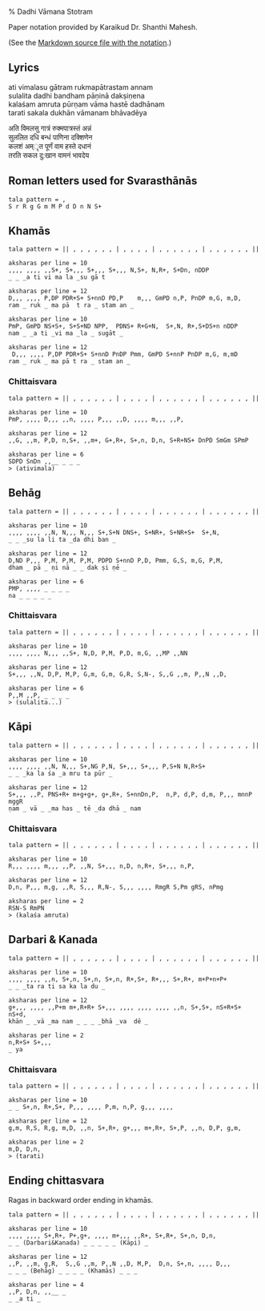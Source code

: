 % Dadhi Vāmana Stotram

<script src="http://sriku.org/lib/carnot/carnot.min.js"></script>

Paper notation provided by Karaikud Dr. Shanthi Mahesh.

(See the [Markdown source file with the notation](ativimala.md).)

## Lyrics

ati vimalasu gātram rukmapātrastam annam  
sulalita dadhi bandham pāṇinā dakṣiṇena  
kalaśam amruta pūrṇam vāma hastē dadhānam  
tarati sakala dukhān vāmanam bhāvadēya  


अति विमलसु गात्रं रुक्मपात्रस्तं अन्नं  
सुललित दधि बन्धं पाणिना दक्शिणेन  
कलशं अम्ृत पूर्णं वाम हस्ते दधानं  
तरति सकल दु:खान वामनं भावदेय  

## Roman letters used for Svarasthānās

    tala pattern = ,
    S r R g G m M P d D n N S+
    
<pre class="carnot_style" hidden>
notation font size = 12
notation small font size = 10
stretch = 1.4
stretch space = 0.6
</pre>

## Khamās

    tala pattern = || , , , , , , | , , , , | , , , , , , | , , , , , , ||
    
    aksharas per line = 10
    ,,,, ,,,, ,,S+, S+,,, S+,,, S+,,, N,S+, N,R+, S+Dn, nDDP 
    _ _ _a ti vi ma la _su gā t 
    
    aksharas per line = 12
    D,,, ,,,, P,DP PDR+S+ S+nnD PD,P    m,,, GmPD n,P, PnDP m,G, m,D,    
    ram _ ruk _ ma pā  t ra _ stam an _
    
    aksharas per line = 10    
    PmP, GmPD NS+S+, S+S+ND NPP,  PDNS+ R+G+N,  S+,N, R+,S+DS+n nDDP
    nam _ _a ti _vi ma _la _ sugāt _ 

    aksharas per line = 12    
     D,,, ,,,, P,DP PDR+S+ S+nnD PnDP Pmm, GmPD S+nnP PnDP m,G, m,mD                          
    ram _ ruk _ ma pā t ra _ stam an _
    
### Chittaisvara

    tala pattern = || , , , , , , | , , , , | , , , , , , | , , , , , , ||

    aksharas per line = 10    
    PmP, ,,,, D,,, ,,n, ,,,, P,,, ,,D, ,,,, m,,, ,,P, 
    
    aksharas per line = 12
    ,,G, ,,m, P,D, n,S+, ,,m+, G+,R+, S+,n, D,n, S+R+NS+ DnPD SmGm SPmP
    
    aksharas per line = 6    
    SDPD SnDn ,,__ _ _ _
    > (ativimala)
    
## Behāg

    tala pattern = || , , , , , , | , , , , | , , , , , , | , , , , , , ||

    aksharas per line = 10    
    ,,,, ,,,, ,,N, N,,, N,,, S+,S+N DNS+, S+NR+, S+NR+S+  S+,N, 
    _ _ _su la li ta _da dhi ban _ 

    aksharas per line = 12    
    D,ND P,,, P,M, P,M, P,M, PDPD S+nnD P,D, Pmm, G,S, m,G, P,M, 
    dham _ pā _ ṇi nā _ _ dak ṣi ṇē _

    aksharas per line = 6   
    PMP, ,,,, _ _ _ _
    na _ _ _ _ _
    
### Chittaisvara
    
    tala pattern = || , , , , , , | , , , , | , , , , , , | , , , , , , ||
    
    aksharas per line = 10
    ,,,, ,,,, N,,, ,,S+, N,D, P,M, P,D, m,G, ,,MP ,,NN 
    
    aksharas per line = 12
    S+,,, ,,N, D,P, M,P, G,m, G,m, G,R, S,N-, S,,G ,,m, P,,N ,,D, 
    
    aksharas per line = 6
    P,,M ,,P, _ _ _ _ 
    > (sulalita...)    
    
## Kāpi

    tala pattern = || , , , , , , | , , , , | , , , , , , | , , , , , , ||

    aksharas per line = 10
    ,,,, ,,,, ,,N, N,,, S+,NG P,N, S+,,, S+,,, P,S+N N,R+S+
    _ _ _ka la śa _a mru ta pūr _ 
    
    aksharas per line = 12
    S+,,, ,,P, PNS+R+ m+g+g+, g+,R+, S+nnDn,P,  n,P, d,P, d,m, P,,, mnnP mggR
    ṇam _ vā _ _ma has _ tē _da dhā _ nam
    
### Chittaisvara 

    tala pattern = || , , , , , , | , , , , | , , , , , , | , , , , , , ||
    
    aksharas per line = 10
    R,,, ,,,, m,,, ,,P, ,,N, S+,,, n,D, n,R+, S+,,, n,P, 
    
    aksharas per line = 12
    D,n, P,,, m,g, ,,R, S,,, R,N-, S,,, ,,,, RmgR S,Pm gRS, nPmg
    
    aksharas per line = 2
    RSN-S RmPN
    > (kalaśa amruta)
    
## Darbari & Kanada

    tala pattern = || , , , , , , | , , , , | , , , , , , | , , , , , , ||

    aksharas per line = 10
    ,,,, ,,,, ,,n, S+,n, S+,n, S+,n, R+,S+, R+,,, S+,R+, m+P+n+P+
    _ _ _ta ra ti sa ka la du _ 

    aksharas per line = 12
    g+,,, ,,,, ,,P+m m+,R+R+ S+,,, ,,,, ,,,, ,,,, ,,n, S+,S+, nS+R+S+ nS+d, 
    khān _ _vā _ma nam _ _ _ _bhā _va  dē _

    aksharas per line = 2
    n,R+S+ S+,,, 
    _ ya
    
### Chittaisvara 

    tala pattern = || , , , , , , | , , , , | , , , , , , | , , , , , , ||
    
    aksharas per line = 10
    _ _ S+,n, R+,S+, P,,, ,,,, P,m, n,P, g,,, ,,,, 
    
    aksharas per line = 12
    g,m, R,S, R,g, m,D, ,,n, S+,R+, g+,,, m+,R+, S+,P, ,,n, D,P, g,m,
    
    aksharas per line = 2
    m,D, D,n,
    > (tarati)
    
## Ending chittasvara

Ragas in backward order ending in khamās.

    tala pattern = || , , , , , , | , , , , | , , , , , , | , , , , , , ||
    
    aksharas per line = 10
    ,,,, ,,,, S+,R+, P+,g+, ,,,, m+,,, ,,R+, S+,R+, S+,n, D,n, 
    _ _ (Darbari&Kanada) _ _ _ _ _ (Kāpi) _ 
    
    aksharas per line = 12
    ,,P, ,,m, g,R,  S,,G ,,m, P,,N ,,D, M,P,  D,n, S+,n, ,,,, D,,, 
    _ _ _ (Behāg) _ _ _ _ (Khamās) _ _ _
    
    aksharas per line = 4
    ,,P, D,n, ,,__ _
    _ _a ti _

